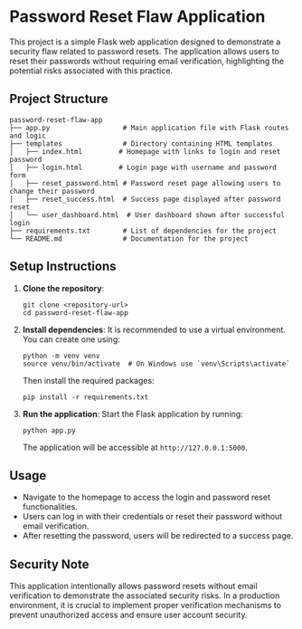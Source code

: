 # Password Reset Flaw Application

This project is a simple Flask web application designed to demonstrate a security flaw related to password resets. The application allows users to reset their passwords without requiring email verification, highlighting the potential risks associated with this practice.

## Project Structure

```
password-reset-flaw-app
├── app.py                  # Main application file with Flask routes and logic
├── templates               # Directory containing HTML templates
│   ├── index.html         # Homepage with links to login and reset password
│   ├── login.html         # Login page with username and password form
│   ├── reset_password.html # Password reset page allowing users to change their password
│   ├── reset_success.html  # Success page displayed after password reset
│   └── user_dashboard.html  # User dashboard shown after successful login
├── requirements.txt        # List of dependencies for the project
└── README.md               # Documentation for the project
```

## Setup Instructions

1. **Clone the repository**:
   ```
   git clone <repository-url>
   cd password-reset-flaw-app
   ```

2. **Install dependencies**:
   It is recommended to use a virtual environment. You can create one using:
   ```
   python -m venv venv
   source venv/bin/activate  # On Windows use `venv\Scripts\activate`
   ```
   Then install the required packages:
   ```
   pip install -r requirements.txt
   ```

3. **Run the application**:
   Start the Flask application by running:
   ```
   python app.py
   ```
   The application will be accessible at `http://127.0.0.1:5000`.

## Usage

- Navigate to the homepage to access the login and password reset functionalities.
- Users can log in with their credentials or reset their password without email verification.
- After resetting the password, users will be redirected to a success page.

## Security Note

This application intentionally allows password resets without email verification to demonstrate the associated security risks. In a production environment, it is crucial to implement proper verification mechanisms to prevent unauthorized access and ensure user account security.